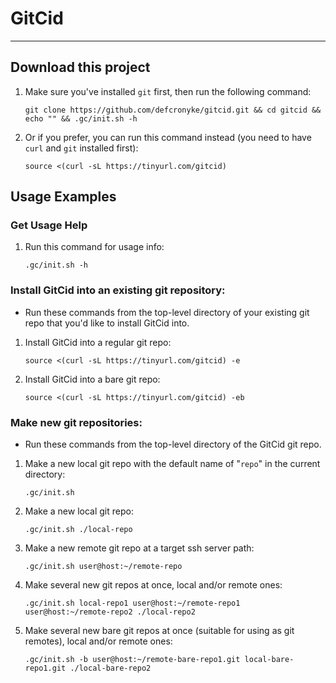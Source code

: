 # GitCid

---

## Download this project

1. Make sure you've installed `git` first, then run the following command:
   ```shell
   git clone https://github.com/defcronyke/gitcid.git && cd gitcid && echo "" && .gc/init.sh -h
   ```
1. Or if you prefer, you can run this command instead (you need to have `curl` and `git` installed first):
   ```shell
   source <(curl -sL https://tinyurl.com/gitcid)
   ```

## Usage Examples

### Get Usage Help

1. Run this command for usage info:
   ```shell
   .gc/init.sh -h
   ```

### Install GitCid into an existing git repository:

- Run these commands from the top-level directory of your existing git repo that you'd like to install GitCid into.

1. Install GitCid into a regular git repo:
   ```shell
   source <(curl -sL https://tinyurl.com/gitcid) -e
   ```
1. Install GitCid into a bare git repo:
   ```shell
   source <(curl -sL https://tinyurl.com/gitcid) -eb
   ```

### Make new git repositories:

- Run these commands from the top-level directory of the GitCid git repo.

1. Make a new local git repo with the default name of "`repo`" in the current directory:
   ```shell
   .gc/init.sh
   ```
1. Make a new local git repo:
   ```shell
   .gc/init.sh ./local-repo
   ```
1. Make a new remote git repo at a target ssh server path:
   ```shell
   .gc/init.sh user@host:~/remote-repo
   ```
1. Make several new git repos at once, local and/or remote ones:
   ```shell
   .gc/init.sh local-repo1 user@host:~/remote-repo1 user@host:~/remote-repo2 ./local-repo2
   ```
1. Make several new bare git repos at once (suitable for using as git remotes), local and/or remote ones:
   ```shell
   .gc/init.sh -b user@host:~/remote-bare-repo1.git local-bare-repo1.git ./local-bare-repo2
   ```
